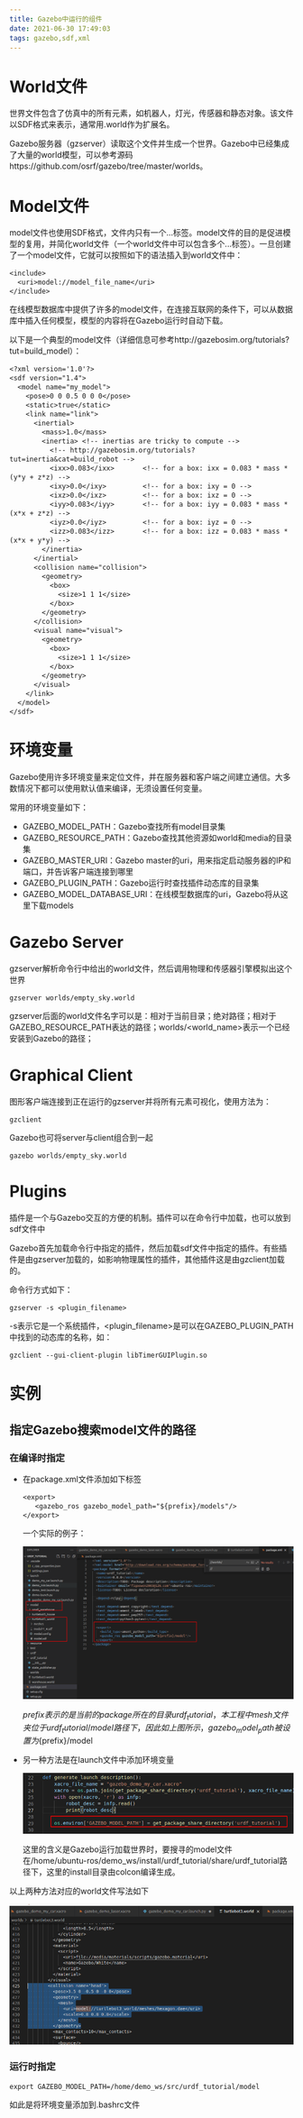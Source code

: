 ```yaml
---
title: Gazebo中运行的组件
date: 2021-06-30 17:49:03
tags: gazebo,sdf,xml
---
```


# World文件

世界文件包含了仿真中的所有元素，如机器人，灯光，传感器和静态对象。该文件以SDF格式来表示，通常用.world作为扩展名。

Gazebo服务器（gzserver）读取这个文件并生成一个世界。Gazebo中已经集成了大量的world模型，可以参考源码https://github.com/osrf/gazebo/tree/master/worlds。



# Model文件

model文件也使用SDF格式，文件内只有一个<model>...</model>标签。model文件的目的是促进模型的复用，并简化world文件（一个world文件中可以包含多个<model>...</model>标签）。一旦创建了一个model文件，它就可以按照如下的语法插入到world文件中：

```
<include>
  <uri>model://model_file_name</uri>
</include>
```

在线模型数据库中提供了许多的model文件，在连接互联网的条件下，可以从数据库中插入任何模型，模型的内容将在Gazebo运行时自动下载。

以下是一个典型的model文件（详细信息可参考http://gazebosim.org/tutorials?tut=build_model）：

```
<?xml version='1.0'?>
<sdf version="1.4">
  <model name="my_model">
    <pose>0 0 0.5 0 0 0</pose>
    <static>true</static>
    <link name="link">
      <inertial>
        <mass>1.0</mass>
        <inertia> <!-- inertias are tricky to compute -->
          <!-- http://gazebosim.org/tutorials?tut=inertia&cat=build_robot -->
          <ixx>0.083</ixx>       <!-- for a box: ixx = 0.083 * mass * (y*y + z*z) -->
          <ixy>0.0</ixy>         <!-- for a box: ixy = 0 -->
          <ixz>0.0</ixz>         <!-- for a box: ixz = 0 -->
          <iyy>0.083</iyy>       <!-- for a box: iyy = 0.083 * mass * (x*x + z*z) -->
          <iyz>0.0</iyz>         <!-- for a box: iyz = 0 -->
          <izz>0.083</izz>       <!-- for a box: izz = 0.083 * mass * (x*x + y*y) -->
        </inertia>
      </inertial>
      <collision name="collision">
        <geometry>
          <box>
            <size>1 1 1</size>
          </box>
        </geometry>
      </collision>
      <visual name="visual">
        <geometry>
          <box>
            <size>1 1 1</size>
          </box>
        </geometry>
      </visual>
    </link>
  </model>
</sdf>
```

# 环境变量

Gazebo使用许多环境变量来定位文件，并在服务器和客户端之间建立通信。大多数情况下都可以使用默认值来编译，无须设置任何变量。

常用的环境变量如下：

- GAZEBO_MODEL_PATH：Gazebo查找所有model目录集
- GAZEBO_RESOURCE_PATH：Gazebo查找其他资源如world和media的目录集
- GAZEBO_MASTER_URI：Gazebo master的uri，用来指定启动服务器的IP和端口，并告诉客户端连接到哪里
- GAZEBO_PLUGIN_PATH：Gazebo运行时查找插件动态库的目录集
- GAZEBO_MODEL_DATABASE_URI：在线模型数据库的uri，Gazebo将从这里下载models



# Gazebo Server

gzserver解析命令行中给出的world文件，然后调用物理和传感器引擎模拟出这个世界

```
gzserver worlds/empty_sky.world
```

gzserver后面的world文件名字可以是：相对于当前目录；绝对路径；相对于GAZEBO_RESOURCE_PATH表达的路径；worlds/<world_name>表示一个已经安装到Gazebo的路径；



# Graphical Client

图形客户端连接到正在运行的gzserver并将所有元素可视化，使用方法为：

```
gzclient
```

Gazebo也可将server与client组合到一起

```
gazebo worlds/empty_sky.world
```



# Plugins

插件是一个与Gazebo交互的方便的机制。插件可以在命令行中加载，也可以放到sdf文件中

Gazebo首先加载命令行中指定的插件，然后加载sdf文件中指定的插件。有些插件是由gzserver加载的，如影响物理属性的插件，其他插件这是由gzclient加载的。

命令行方式如下：

```
gzserver -s <plugin_filename>
```

-s表示它是一个系统插件，<plugin_filename>是可以在GAZEBO_PLUGIN_PATH中找到的动态库的名称，如：

```
gzclient --gui-client-plugin libTimerGUIPlugin.so
```



# 实例

## 指定Gazebo搜索model文件的路径

### 在编译时指定

- 在package.xml文件添加如下标签	

  ```
  <export>
     <gazebo_ros gazebo_model_path="${prefix}/models"/>
  </export>
  ```

  一个实际的例子：

  ![image-20210630202848264](Gazebo中的环境变量.assets/image-20210630202009224-1625066244017.png)

  ${prefix}表示的是当前的package所在的目录urdf_tutorial，本工程中mesh文件夹位于urdf_tutorial/model路径下，因此如上图所示，gazebo_model_path被设置为${prefix}/model	

- 另一种方法是在launch文件中添加环境变量

  ![image-20210630231141972](Gazebo中的环境变量/image-20210630231141972.png)

  这里的含义是Gazebo运行加载世界时，要搜寻的model文件在/home/ubuntu-ros/demo_ws/install/urdf_tutorial/share/urdf_tutorial路径下，这里的install目录由colcon编译生成。

以上两种方法对应的world文件写法如下

![image-20210630231622634](Gazebo中的环境变量/image-20210630231622634.png)

### 运行时指定

```
export GAZEBO_MODEL_PATH=/home/demo_ws/src/urdf_tutorial/model
```

如此是将环境变量添加到.bashrc文件